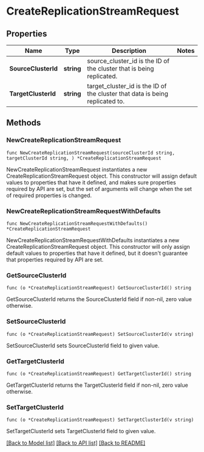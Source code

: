 # CreateReplicationStreamRequest

## Properties

Name | Type | Description | Notes
------------ | ------------- | ------------- | -------------
**SourceClusterId** | **string** | source_cluster_id is the ID of the cluster that is being replicated. | 
**TargetClusterId** | **string** | target_cluster_id is the ID of the cluster that data is being replicated to. | 

## Methods

### NewCreateReplicationStreamRequest

`func NewCreateReplicationStreamRequest(sourceClusterId string, targetClusterId string, ) *CreateReplicationStreamRequest`

NewCreateReplicationStreamRequest instantiates a new CreateReplicationStreamRequest object.
This constructor will assign default values to properties that have it defined,
and makes sure properties required by API are set, but the set of arguments
will change when the set of required properties is changed.

### NewCreateReplicationStreamRequestWithDefaults

`func NewCreateReplicationStreamRequestWithDefaults() *CreateReplicationStreamRequest`

NewCreateReplicationStreamRequestWithDefaults instantiates a new CreateReplicationStreamRequest object.
This constructor will only assign default values to properties that have it defined,
but it doesn't guarantee that properties required by API are set.

### GetSourceClusterId

`func (o *CreateReplicationStreamRequest) GetSourceClusterId() string`

GetSourceClusterId returns the SourceClusterId field if non-nil, zero value otherwise.

### SetSourceClusterId

`func (o *CreateReplicationStreamRequest) SetSourceClusterId(v string)`

SetSourceClusterId sets SourceClusterId field to given value.

### GetTargetClusterId

`func (o *CreateReplicationStreamRequest) GetTargetClusterId() string`

GetTargetClusterId returns the TargetClusterId field if non-nil, zero value otherwise.

### SetTargetClusterId

`func (o *CreateReplicationStreamRequest) SetTargetClusterId(v string)`

SetTargetClusterId sets TargetClusterId field to given value.


[[Back to Model list]](../README.md#documentation-for-models) [[Back to API list]](../README.md#documentation-for-api-endpoints) [[Back to README]](../README.md)


